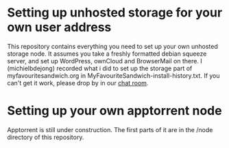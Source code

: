 Setting up unhosted storage for your own user address
=============================

This repository contains everything you need to set up your own unhosted storage node. It assumes you take a freshly formatted debian squeeze server, and set up WordPress, ownCloud and BrowserMail on there. I (michielbdejong) recorded what i did to set up the storage part of myfavouritesandwich.org in MyFavouriteSandwich-install-history.txt. If you can't get it work, please drop by in our [chat room](http://webchat.freenode.net/?channels=unhosted).

Setting up your own apptorrent node
==============================

Apptorrent is still under construction. The first parts of it are in the /node directory of this repository.
